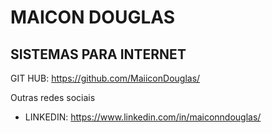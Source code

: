 # MAICON DOUGLAS
## SISTEMAS PARA INTERNET
GIT HUB: https://github.com/MaiiconDouglas/

Outras redes sociais
- LINKEDIN: https://www.linkedin.com/in/maiconndouglas/
